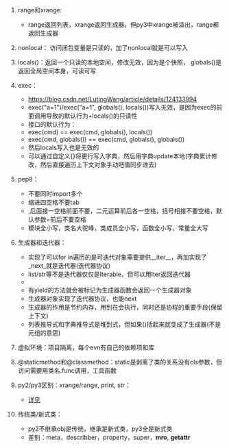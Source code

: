 1. range和xrange:
   - range返回列表，xrange返回生成器，但py3中xrange被溢出，range都返回生成器
  
2. nonlocal：
   访问闭包变量是只读的，加了nonlocal就是可以写入

3. locals()：返回一个只读的本地空间，修改无效，因为是个快照， globals()是返回全局空间本身，可读可写

4. exec：
   - https://blog.csdn.net/LutingWang/article/details/124133994
   - exec("a=1")/exec("a=1", globals(), locals())写入无效，是因为exec的前面调用导致的默认行为+locals()的只读性
   - 接口的默认行为：
   - exec(cmd) == exec(cmd, globals(), locals())
   - exec(cmd, globals()) == exec(cmd, globals(), globals())
   - 然后locals写入也是无效的
   - 可以通过自定义{}将更行写入字典，然后用字典update本地(字典累计修改，然后直接遍历上下文对象手动吧值同步进去)

5. pep8：
   - 不要同时import多个
   - 缩进四空格不要tab
   - ,后面接一空格前面不要，二元运算前后各一空格，括号相接不要空格，默认参数=前后不要空格
   - 模块全小写，类名大驼峰，类成员全小写，函数全小写，常量全大写

6. 生成器和迭代器：
   - 实现了可以for in遍历的是可迭代对象需要提供__iter__，再加实现了_next_就是迭代器(迭代器协议)
   - list/str等不是迭代器仅仅是Iterable，但可以用Iter返回迭代器
   - 
   - 有yield的方法就会被标记为生成器函数会返回一个生成器对象
   - 生成器对象实现了迭代器协议，也能next
   - 生成器的作用是节约内存，用到在会执行，同时还是协程的重要手段(保留上下文)
   - 列表推导式和字典推导式是堆到式，但如果()括起来就变成了生成器(不是元组的意思)

7. 虚拟环境：项目隔离，每个evn有自己的依赖项和库

8. @staticmethod和@classmethod：static是剥离了类的关系没有cls参数，但访问需要用类名.func调用，工具函数

9. py2/py3区别：xrange/range, print, str：
   - [详见](../../misc/my面经补充.md#py2转p3可能的问题)

10. 传统类/新式类：
    - py2不继承obj是传统，继承是新式类，py3全是新式类
    - 差别：meta，describber，property，super，__mro__, __getattr__

